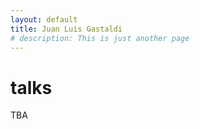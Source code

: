 ```yaml
---
layout: default
title: Juan Luis Gastaldi
# description: This is just another page
---
```


# talks

TBA